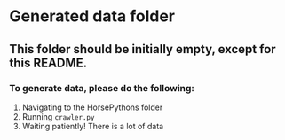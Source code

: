 <h1>Generated data folder</h1>
<h2>This folder should be initially empty, except for this README.</h2>
<h3>To generate data, please do the following:</h3>
<ol>
    <li>Navigating to the HorsePythons folder</li>
    <li>Running <code>crawler.py</code></li>
    <li>Waiting patiently! There is a lot of data</li>
</ol>